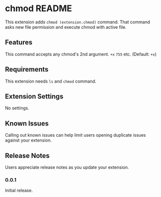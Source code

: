 # chmod README

This extension adds `chmod (extension.chmod)` command. That command asks new file permission and execute chmod with active file.

## Features

This command accepts any chmod's 2nd argument. `+x` `755` etc. (Default: `+x`)

## Requirements

This extension needs `ls` and `chmod` command.

## Extension Settings

No settings.

## Known Issues

Calling out known issues can help limit users opening duplicate issues against your extension.

## Release Notes

Users appreciate release notes as you update your extension.

### 0.0.1

Initial release.
